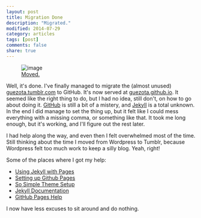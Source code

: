 ```yaml
---
layout: post
title: Migration Done
description: "Migrated."
modified: 2014-07-29
category: articles
tags: [post]
comments: false
share: true
---
```


<figure>
  <img src="http://guezota.github.com/images/about-guezota.png" alt="image" />
  <figcaption><a href="http://guezota.github.io">Moved.</a></figcaption>
</figure>

Well, it's done. I've finally managed to migrate the (almost unused) [guezota.tumblr.com](http://guezota.tumblr.com) to GitHub. It's now served at [guezota.github.io](http://guezota.github.io). It seemed like the right thing to do, but I had no idea, still don't, on how to go about doing it.
[GitHub](https://github.com) is still a bit of a mistery, and [Jekyll](http://jekyllrb.com) is a total unknown. In the end I did manage to set the thing up, but it felt like I could mess everything with a missing comma, or something like that. It took me long enough, but it's working, and I'll figure out the rest later.  

I had help along the way, and even then I felt overwhelmed most of the time. Still thinking about the time I moved from Wordpress to Tumblr, because Wordpress felt too much work to keep a silly blog. Yeah, right!  

Some of the places where I got my help:

- [Using Jekyll with Pages](https://help.github.com/articles/using-jekyll-with-pages)
- [Setting up Github Pages](http://scottduke.github.io/posts/2014/07/20/Github-pages/)
- [So Simple Theme Setup](http://mmistakes.github.io/so-simple-theme/theme-setup/)
- [Jekyll Documentation](http://jekyllrb.com/docs/home/)
- [GitHub Pages Help](https://help.github.com/categories/20/articles)

I now have less excuses to sit around and do nothing.
